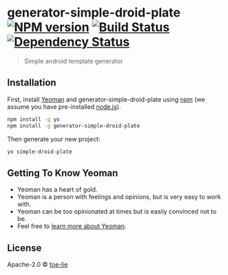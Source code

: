 # generator-simple-droid-plate [![NPM version][npm-image]][npm-url] [![Build Status][travis-image]][travis-url] [![Dependency Status][daviddm-image]][daviddm-url]
> Simple android template generator

## Installation

First, install [Yeoman](http://yeoman.io) and generator-simple-droid-plate using [npm](https://www.npmjs.com/) (we assume you have pre-installed [node.js](https://nodejs.org/)).

```bash
npm install -g yo
npm install -g generator-simple-droid-plate
```

Then generate your new project:

```bash
yo simple-droid-plate
```

## Getting To Know Yeoman

 * Yeoman has a heart of gold.
 * Yeoman is a person with feelings and opinions, but is very easy to work with.
 * Yeoman can be too opinionated at times but is easily convinced not to be.
 * Feel free to [learn more about Yeoman](http://yeoman.io/).

## License

Apache-2.0 © [toe-lie]()


[npm-image]: https://badge.fury.io/js/generator-simple-droid-plate.svg
[npm-url]: https://npmjs.org/package/generator-simple-droid-plate
[travis-image]: https://travis-ci.org/toe-lie/generator-simple-droid-plate.svg?branch=master
[travis-url]: https://travis-ci.org/toe-lie/generator-simple-droid-plate
[daviddm-image]: https://david-dm.org/toe-lie/generator-simple-droid-plate.svg?theme=shields.io
[daviddm-url]: https://david-dm.org/toe-lie/generator-simple-droid-plate
